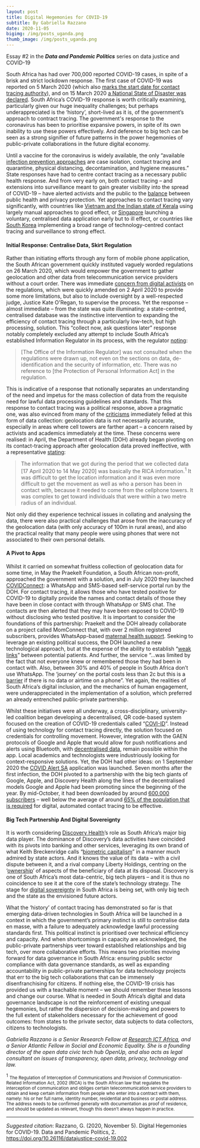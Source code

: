 ```yaml
---
layout: post
title: Digital Hegemonies for COVID-19
subtitle: By Gabriella Razzano
date: 2020-11-05
bigimg: /img/posts_uganda.png
thumb_image: /img/posts_uganda.png
---
```


Essay #2 in the **_Data and Pandemic Politics_** series on data justice and COVID-19

South Africa has had over 700,000 reported COVID-19 cases, in spite of a brisk and strict lockdown response. The first case of COVID-19 was reported on 5 March 2020 (which also [marks the start date for contact tracing authority](https://www.businessinsider.co.za/covid-19-cellphone-tracking-rules-in-south-africa-for-contact-tracing-2020-4)), and on 15 March 2020 [a National State of Disaster was declared](https://www.gov.za/documents/disaster-management-act-declaration-national-state-disaster-covid-19-coronavirus-16-mar). South Africa’s COVID-19 response is worth critically examining, particularly given our huge inequality challenges; but perhaps underappreciated is the ‘history’, short-lived as it is, of the government’s approach to contract tracing. The government's response to the coronavirus has been to prioritise expansive powers, in spite of its own inability to use these powers effectively. And deference to big tech can be seen as a strong signifier of future patterns in the power hegemonies of public-private collaborations in the future digital economy. 

Until a vaccine for the coronavirus is widely available, the only “available [infection prevention approaches](https://doi.org/10.1126/science.abb6936) are case isolation, contact tracing and quarantine, physical distancing, decontamination, and hygiene measures.” State responses have had to centre contact tracing as a necessary public health response. And from very early on, both contact tracing – and extensions into surveillance meant to gain greater visibility into the spread of COVID-19 – have alerted activists and the public to the [balance](https://www.apc.org/en/pubs/privacy-and-pandemic-african-response) between public health and privacy protection. Yet approaches to contact tracing vary significantly, with countries like [Vietnam and the Indian state of Kerala](https://www.economist.com/asia/2020/05/09/vietnam-and-the-indian-state-of-kerala-curbed-covid-19-on-the-cheap) using largely manual approaches to good effect, or [Singapore](https://www.bbc.com/news/technology-52355028) launching a voluntary, centralised data application early but to ill effect, or countries like [South Korea](https://spectrum.ieee.org/biomedical/devices/contact-tracing-apps-struggle-to-be-both-effective-and-private) implementing a broad range of technology-centred contact tracing and surveillance to strong effect.

#### Initial Response: Centralise Data, Skirt Regulation

Rather than initiating efforts through any form of mobile phone application, the South African government quickly instituted vaguely worded regulations on 26 March 2020, which would empower the government to gather geolocation and other data from telecommunication service providers without a court order. There was immediate [concern from digital activists](http://theconversation.com/mobile-phone-data-is-useful-in-coronavirus-battle-but-are-people-protected-enough-136404) on the regulations, which were quickly amended on 2 April 2020 to provide some more limitations, but also to include oversight by a well-respected judge, Justice Kate O'Regan, to supervise the process. Yet the response – almost immediate – from the state was quite illuminating: a state-centred, centralised database was the instinctive intervention to expanding the efficiency of contact tracing through a particularly low-tech, but high processing, solution. This “collect now, ask questions later” response notably completely excluded any attempt to include South Africa’s established Information Regulator in its process, with the regulator [noting](https://pmg.org.za/committee-meeting/30196/):

> [The Office of the Information Regulator] was not consulted when the regulations were drawn up, not even on the sections on data, de-identification and the security of information, etc. There was no reference to [the Protection of Personal Information Act] in the regulation.

This is indicative of a response that notionally separates an understanding of the need and impetus for the mass collection of data from the requisite need for lawful data processing guidelines and standards. That this response to contact tracing was a political response, above a pragmatic one, was also evinced from many of the [criticisms](https://www.news24.com/citypress/news/covid-19-progress-on-cell-phone-tracking-but-concerns-remain-20200406) immediately felled at this form of data collection: geolocation data is not necessarily accurate, especially in areas where cell towers are farther apart – a concern raised by activists and academics immediately at the time. These concerns were realised: in April, the Department of Health (DOH) already began pivoting on its contact-tracing approach after geolocation data proved ineffective, with a representative [stating](https://www.youtube.com/watch?v=YMGbVLQgGZc):

> The information that we got during the period that we collected data [17 April 2020 to 14 May 2020] was basically the RICA information.<sup>1</sup> It was difficult to get the location information and it was even more difficult to get the movement as well as who a person has been in contact with, because it needed to come from the cellphone towers. It was complex to get toward individuals that were within a two metre radius of an individual.

Not only did they experience technical issues in collating and analysing the data, there were also practical challenges that arose from the inaccuracy of the geolocation data (with only accuracy of 100m in rural areas), and also the practical reality that many people were using phones that were not associated to their own personal details.

#### A Pivot to Apps

Whilst it carried on somewhat fruitless collection of geolocation data for some time, in May the Praekelt Foundation, a South African non-profit, approached the government with a solution, and in July 2020 they launched [COVIDConnect](https://www.dailymaverick.co.za/article/2020-10-13-covid-alert-sa-app-the-fine-balance-between-public-health-privacy-and-the-power-of-the-people/): a WhatsApp and SMS-based self-service portal run by the DOH. For contact tracing, it allows those who have tested positive for COVID-19 to digitally provide the names and contact details of those they have been in close contact with through WhatsApp or SMS chat. The contacts are then alerted that they may have been exposed to COVID-19 without disclosing who tested positive. It is important to consider the foundations of this partnership: Praekelt and the DOH already collaborate on a project called MomConnect that, with over 2 million registered subscribers, provides WhatsApp-based [maternal health support](https://giswatch.org/sites/default/files/gisw2019_artificial_intelligence.pdf). Seeking to leverage an existing political success, the DOH launched a new technological approach, but at the expense of the ability to establish “[weak links](https://www.dailymaverick.co.za/opinionista/2020-07-30-covid-19-contact-tracing-via-chatbot-rather-consult-a-psychic/)” between potential patients. And further, the service “…was limited by the fact that not everyone knew or remembered those they had been in contact with. Also, between 30% and 40% of people in South Africa don’t use WhatsApp. The ‘journey’ on the portal costs less than 2c but this is a [barrier](https://www.dailymaverick.co.za/article/2020-10-13-covid-alert-sa-app-the-fine-balance-between-public-health-privacy-and-the-power-of-the-people/) if there is no data or airtime on a phone”. Yet again, the realities of South Africa’s digital inclusion, and the mechanics of human engagement, were underappreciated in the implementation of a solution, which preferred an already entrenched public-private partnership.

Whilst these initiatives were all underway, a cross-disciplinary, university-led coalition began developing a decentralised, QR code-based system focused on the creation of COVID-19 credentials called “[COVI-ID](https://mybroadband.co.za/news/software/352985-how-a-covid-19-contact-tracing-app-works-in-south-africa.html)”. Instead of using technology for contact tracing directly, the solution focused on credentials for controlling movement. However, integration with the GAEN protocols of Google and Apple that would allow for push notifications and alerts using Bluetooth, with [decentralised data](https://www.bbc.com/news/technology-52355028), remain possible within the app. Local academics and technologists were industriously looking for context-responsive solutions. Yet, the DOH had other ideas: on 1 September 2020 the [COVID Alert SA](https://www.bizcommunity.com/Article/196/858/207940.html) application was launched. Seven months after the first infection, the DOH pivoted to a partnership with the big tech giants of Google, Apple, and Discovery Health along the lines of the decentralised models Google and Apple had been promoting since the beginning of the year. By mid-October, it had been downloaded by around [600,000 subscribers](https://doi.org/10.1126/science.abb6936) – well below the average of around [65% of the population that is required](https://science.sciencemag.org/content/368/6491/eabb6936) for digital, automated contact tracing to be effective.

#### Big Tech Partnership And Digital Sovereignty

It is worth considering [Discovery Health](http://www.compcom.co.za/wp-content/uploads/2020/09/Competition-in-the-digital-economy_7-September-2020.pdf)’s role as South Africa’s major big data player. The dominance of Discovery’s data activities have coincided with its pivots into banking and other services, leveraging its own brand of what Keith Breckenridge calls “[biometric capitalism](https://wiser.wits.ac.za/event/wiser-podcast)” in a manner much admired by state actors. And it knows the value of its data – with a civil dispute between it, and a rival company Liberty Holdings, centring on the ‘[ownership](http://www.saflii.org/za/cases/ZAGPJHC/2020/67.html)’ of aspects of the beneficiary of data at its disposal. Discovery is one of South Africa’s most data-centric, big tech players – and it is thus no coincidence to see it at the core of the state’s technology strategy. The stage for [digital sovereignty](https://doi.org/10.1007/s13347-020-00423-6) in South Africa is being set, with only big tech and the state as the envisioned future actors.

What the ‘history’ of contact tracing has demonstrated so far is that emerging data-driven technologies in South Africa will be launched in a context in which the government’s primary instinct is still to centralise data en masse, with a failure to adequately acknowledge lawful processing standards first. This political instinct is prioritised over technical efficiency and capacity. And when shortcomings in capacity are acknowledged, the public-private partnerships veer toward established relationships and big tech, over more collaborative efforts. This means two priorities moving forward for data governance in South Africa: ensuring public sector compliance with data governance standards, as well as expanding accountability in public-private partnerships for data technology projects that err to the big tech collaborations that can be immensely disenfranchising for citizens. If nothing else, the COVID-19 crisis has provided us with a teachable moment – we should remember these lessons and change our course. What is needed in South Africa’s digital and data governance landscape is not the reinforcement of existing unequal hegemonies, but rather the dispersion of decision-making and powers to the full extent of stakeholders necessary for the achievement of good outcomes: from states to the private sector, data subjects to data collectors, citizens to technologists. 

_Gabriella Razzano is a Senior Research Fellow at [Research ICT Africa](https://researchictafrica.net/), and a Senior Atlantic Fellow in Social and Economic Equality. She is a founding director of the open data civic tech hub OpenUp, and also acts as legal consultant on issues of transparency, open data, privacy, technology and law._

<sup>1</sup> <small>The Regulation of Interception of Communications and Provision of Communication-Related Information Act, 2002 (RICA) is the South African law that regulates the interception of communication and obliges certain telecommunication service providers to obtain and keep certain information from people who enter into a contract with them, namely: his or her full name, identity number, residential and business or postal address. The address needs to be confirmed generally with documentation as proof of residence, and should be updated as relevant, though this doesn’t always happen in practice.</small>

***
_Suggested citation_: Razzano, G. (2020, November 5). Digital Hegemonies for COVID-19. Data and Pandemic Politics, 2. https://doi.org/10.26116/datajustice-covid-19.002
